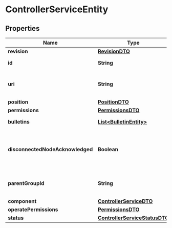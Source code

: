 # ControllerServiceEntity

## Properties
Name | Type | Description | Notes
------------ | ------------- | ------------- | -------------
**revision** | [**RevisionDTO**](RevisionDTO.md) |  |  [optional]
**id** | **String** | The id of the component. |  [optional]
**uri** | **String** | The URI for futures requests to the component. |  [optional]
**position** | [**PositionDTO**](PositionDTO.md) |  |  [optional]
**permissions** | [**PermissionsDTO**](PermissionsDTO.md) |  |  [optional]
**bulletins** | [**List&lt;BulletinEntity&gt;**](BulletinEntity.md) | The bulletins for this component. |  [optional]
**disconnectedNodeAcknowledged** | **Boolean** | Acknowledges that this node is disconnected to allow for mutable requests to proceed. |  [optional]
**parentGroupId** | **String** | The id of parent process group of this ControllerService. |  [optional]
**component** | [**ControllerServiceDTO**](ControllerServiceDTO.md) |  |  [optional]
**operatePermissions** | [**PermissionsDTO**](PermissionsDTO.md) |  |  [optional]
**status** | [**ControllerServiceStatusDTO**](ControllerServiceStatusDTO.md) |  |  [optional]

